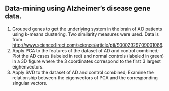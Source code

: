 ## Data-mining using Alzheimer’s disease gene data. 
1. Grouped genes to get the underlying system in the brain of AD patients using k-means clustering. 
Two similarity measures were used. Data is from http://www.sciencedirect.com/science/article/pii/S0002929709001086. 
2. Apply PCA to the features of the dataset of AD and control combined; Plot the AD cases (labeled in red) and normal
controls (labeled in green) in a 3D figure where the 3 coordinates correspond to the first 3 largest eighenvectors. 
3. Apply SVD to the dataset of AD and control combined; Examine the relationship between the eigenvectors of PCA and 
the corresponding singular vectors. 

